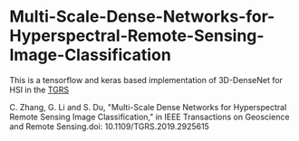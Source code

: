 # Multi-Scale-Dense-Networks-for-Hyperspectral-Remote-Sensing-Image-Classification      

This is a tensorflow and keras based implementation of 3D-DenseNet for HSI in the [TGRS](https://ieeexplore.ieee.org/document/8784389/authors#authors)

C. Zhang, G. Li and S. Du, "Multi-Scale Dense Networks for Hyperspectral Remote Sensing Image Classification," in IEEE Transactions on Geoscience and Remote Sensing.doi: 10.1109/TGRS.2019.2925615
